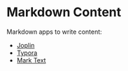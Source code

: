 # Markdown Content

Markdown apps to write content:

- [Joplin](https://joplinapp.org/)
- [Typora](https://typora.io/)
- [Mark Text](https://marktext.app/)